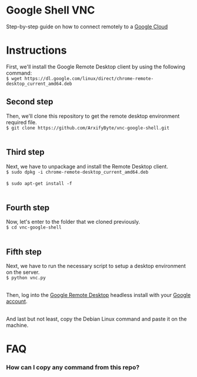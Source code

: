 # Google Shell VNC
Step-by-step guide on how to connect remotely to a [Google Cloud](https://console.cloud.google.com)
# Instructions
First, we'll install the Google Remote Desktop client by using the following command:<br>
`$ wget https://dl.google.com/linux/direct/chrome-remote-desktop_current_amd64.deb`

## Second step

Then, we'll clone this repository to get the remote desktop environment required file.<br>
`$ git clone https://github.com/ArxifyByte/vnc-google-shell.git`<br><br>

## Third step

Next, we have to unpackage and install the Remote Desktop client.<br>
`$ sudo dpkg -i chrome-remote-desktop_current_amd64.deb`<br><br>
`$ sudo apt-get install -f`<br><br>

## Fourth step

Now, let's enter to the folder that we cloned previously.<br>
`$ cd vnc-google-shell`<br><br>

## Fifth step

Next, we have to run the necessary script to setup a desktop environment on the server.<br>
`$ python vnc.py`<br><br>

Then, log into the [Google Remote Desktop](https://remotedesktop.google.com/headless) headless install with your [Google account](https://myaccount.google.com). <br><br>

And last but not least, copy the Debian Linux command and paste it on the machine.

# FAQ
### How can I copy any command from this repo?
